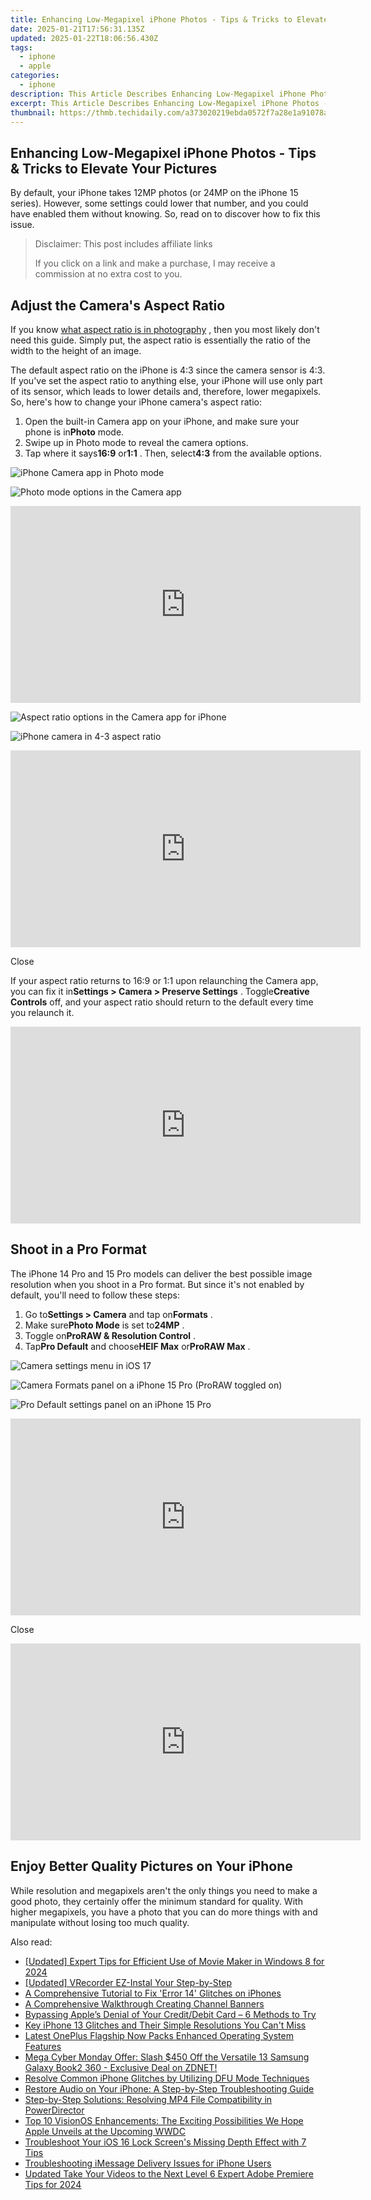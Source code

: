 ```yaml
---
title: Enhancing Low-Megapixel iPhone Photos - Tips & Tricks to Elevate Your Pictures
date: 2025-01-21T17:56:31.135Z
updated: 2025-01-22T18:06:56.430Z
tags:
  - iphone
  - apple
categories:
  - iphone
description: This Article Describes Enhancing Low-Megapixel iPhone Photos - Tips & Tricks to Elevate Your Pictures
excerpt: This Article Describes Enhancing Low-Megapixel iPhone Photos - Tips & Tricks to Elevate Your Pictures
thumbnail: https://thmb.techidaily.com/a373020219ebda0572f7a28e1a91078afa265ccbfaa3c10d775518f24a91fa17.jpg
---
```


## Enhancing Low-Megapixel iPhone Photos - Tips & Tricks to Elevate Your Pictures

 By default, your iPhone takes 12MP photos (or 24MP on the iPhone 15 series). However, some settings could lower that number, and you could have enabled them without knowing. So, read on to discover how to fix this issue.

>  Disclaimer: This post includes affiliate links
>
>  If you click on a link and make a purchase, I may receive a commission at no extra cost to you.
>

## Adjust the Camera's Aspect Ratio

 If you know [what aspect ratio is in photography](https://www.makeuseof.com/aspect-ratios-in-photography-guide/) , then you most likely don't need this guide. Simply put, the aspect ratio is essentially the ratio of the width to the height of an image.

 The default aspect ratio on the iPhone is 4:3 since the camera sensor is 4:3\. If you've set the aspect ratio to anything else, your iPhone will use only part of its sensor, which leads to lower details and, therefore, lower megapixels. So, here's how to change your iPhone camera's aspect ratio:

1. Open the built-in Camera app on your iPhone, and make sure your phone is in**Photo** mode.
2. Swipe up in Photo mode to reveal the camera options.
3. Tap where it says**16:9** or**1:1** . Then, select**4:3** from the available options.

![iPhone Camera app in Photo mode](https://static1.makeuseofimages.com/wordpress/wp-content/uploads/2023/10/iphone-camera-app-in-photo-mode.jpeg)

![Photo mode options in the Camera app](https://static1.makeuseofimages.com/wordpress/wp-content/uploads/2023/10/photo-mode-options-in-the-camera-app.jpeg)

<!-- affiliate ads begin -->
<iframe width="560" height="315" src="https://www.youtube.com/embed/5FWCFI3f_cs?si=Kt2Onr_E4c616tbH" title="YouTube video player" frameborder="0" allow="accelerometer; autoplay; clipboard-write; encrypted-media; gyroscope; picture-in-picture; web-share" referrerpolicy="strict-origin-when-cross-origin" allowfullscreen></iframe>
<!-- affiliate ads end -->

![Aspect ratio options in the Camera app for iPhone](https://static1.makeuseofimages.com/wordpress/wp-content/uploads/2023/10/aspect-ratio-options-in-the-camera-app-for-iphone.jpeg)

![iPhone camera in 4-3 aspect ratio](https://static1.makeuseofimages.com/wordpress/wp-content/uploads/2023/10/3-aspect-ratio.jpeg)

<!-- affiliate ads begin -->
<iframe width="560" height="315" src="https://www.youtube.com/embed/vPGg53vbOsk?si=CkSEN5HFPS7vDuAa" title="YouTube video player" frameborder="0" allow="accelerometer; autoplay; clipboard-write; encrypted-media; gyroscope; picture-in-picture; web-share" referrerpolicy="strict-origin-when-cross-origin" allowfullscreen></iframe>
<!-- affiliate ads end -->

Close

 If your aspect ratio returns to 16:9 or 1:1 upon relaunching the Camera app, you can fix it in**Settings > Camera > Preserve Settings** . Toggle**Creative Controls** off, and your aspect ratio should return to the default every time you relaunch it.

<!-- affiliate ads begin -->
<iframe width="560" height="315" src="https://www.youtube.com/embed/3AGmFrtBLHw?si=VhvpUaXHPBHl6OT6" title="YouTube video player" frameborder="0" allow="accelerometer; autoplay; clipboard-write; encrypted-media; gyroscope; picture-in-picture; web-share" referrerpolicy="strict-origin-when-cross-origin" allowfullscreen></iframe>
<!-- affiliate ads end -->

## Shoot in a Pro Format

 The iPhone 14 Pro and 15 Pro models can deliver the best possible image resolution when you shoot in a Pro format. But since it's not enabled by default, you'll need to follow these steps:

1. Go to**Settings > Camera** and tap on**Formats** .
2. Make sure**Photo Mode** is set to**24MP** .
3. Toggle on**ProRAW & Resolution Control** .
4. Tap**Pro Default** and choose**HEIF Max** or**ProRAW Max** .

![Camera settings menu in iOS 17](https://static1.makeuseofimages.com/wordpress/wp-content/uploads/2023/10/camera-settings-menu-in-ios-17.jpg)

![Camera Formats panel on a iPhone 15 Pro (ProRAW toggled on)](https://static1.makeuseofimages.com/wordpress/wp-content/uploads/2023/10/camera-formats-panel-on-a-iphone-15-pro-proraw-toggled-on.jpeg)

![Pro Default settings panel on an iPhone 15 Pro](https://static1.makeuseofimages.com/wordpress/wp-content/uploads/2023/10/pro-default-settings-panel-on-an-iphone-15-pro.jpeg)

<!-- affiliate ads begin -->
<iframe width="560" height="315" src="https://www.youtube.com/embed/3koT_-kvbks?si=sQV7FzPiz6GYITrE" title="YouTube video player" frameborder="0" allow="accelerometer; autoplay; clipboard-write; encrypted-media; gyroscope; picture-in-picture; web-share" referrerpolicy="strict-origin-when-cross-origin" allowfullscreen></iframe>
<!-- affiliate ads end -->

Close

<!-- affiliate ads begin -->
<iframe width="560" height="315" src="https://www.youtube.com/embed/0dOfcihxjiw?si=_fkp1S1Uw0N1dp6b" title="YouTube video player" frameborder="0" allow="accelerometer; autoplay; clipboard-write; encrypted-media; gyroscope; picture-in-picture; web-share" referrerpolicy="strict-origin-when-cross-origin" allowfullscreen></iframe>
<!-- affiliate ads end -->

## Enjoy Better Quality Pictures on Your iPhone

 While resolution and megapixels aren't the only things you need to make a good photo, they certainly offer the minimum standard for quality. With higher megapixels, you have a photo that you can do more things with and manipulate without losing too much quality.

<ins class="adsbygoogle"
     style="display:block"
     data-ad-format="autorelaxed"
     data-ad-client="ca-pub-7571918770474297"
     data-ad-slot="1223367746"></ins>

<ins class="adsbygoogle"
     style="display:block"
     data-ad-client="ca-pub-7571918770474297"
     data-ad-slot="8358498916"
     data-ad-format="auto"
     data-full-width-responsive="true"></ins>

<span class="atpl-alsoreadstyle">Also read:</span>
<div><ul>
<li><a href="https://fox-direct.techidaily.com/updated-expert-tips-for-efficient-use-of-movie-maker-in-windows-8-for-2024/"><u>[Updated] Expert Tips for Efficient Use of Movie Maker in Windows 8 for 2024</u></a></li>
<li><a href="https://visual-screen-recording.techidaily.com/updated-vrecorder-ez-instal-your-step-by-step/"><u>[Updated] VRecorder EZ-Instal Your Step-by-Step</u></a></li>
<li><a href="https://fox-that.techidaily.com/a-comprehensive-tutorial-to-fix-error-14-glitches-on-iphones/"><u>A Comprehensive Tutorial to Fix 'Error 14' Glitches on iPhones</u></a></li>
<li><a href="https://youtube-clips.techidaily.com/a-comprehensive-walkthrough-creating-channel-banners/"><u>A Comprehensive Walkthrough Creating Channel Banners</u></a></li>
<li><a href="https://fox-that.techidaily.com/bypassing-apples-denial-of-your-creditdebit-card-6-methods-to-try/"><u>Bypassing Apple’s Denial of Your Credit/Debit Card – 6 Methods to Try</u></a></li>
<li><a href="https://fox-that.techidaily.com/key-iphone-13-glitches-and-their-simple-resolutions-you-cant-miss/"><u>Key iPhone 13 Glitches and Their Simple Resolutions You Can't Miss</u></a></li>
<li><a href="https://hardware-help.techidaily.com/latest-oneplus-flagship-now-packs-enhanced-operating-system-features/"><u>Latest OnePlus Flagship Now Packs Enhanced Operating System Features</u></a></li>
<li><a href="https://hardware-help.techidaily.com/mega-cyber-monday-offer-slash-450-off-the-versatile-13-samsung-galaxy-book2-360-exclusive-deal-on-zdnet/"><u>Mega Cyber Monday Offer: Slash $450 Off the Versatile 13 Samsung Galaxy Book2 360 - Exclusive Deal on ZDNET!</u></a></li>
<li><a href="https://fox-that.techidaily.com/resolve-common-iphone-glitches-by-utilizing-dfu-mode-techniques/"><u>Resolve Common iPhone Glitches by Utilizing DFU Mode Techniques</u></a></li>
<li><a href="https://fox-that.techidaily.com/restore-audio-on-your-iphone-a-step-by-step-troubleshooting-guide/"><u>Restore Audio on Your iPhone: A Step-by-Step Troubleshooting Guide</u></a></li>
<li><a href="https://blog-min.techidaily.com/step-by-step-solutions-resolving-mp4-file-compatibility-in-powerdirector/"><u>Step-by-Step Solutions: Resolving MP4 File Compatibility in PowerDirector</u></a></li>
<li><a href="https://tech-recovery.techidaily.com/top-10-visionos-enhancements-the-exciting-possibilities-we-hope-apple-unveils-at-the-upcoming-wwdc/"><u>Top 10 VisionOS Enhancements: The Exciting Possibilities We Hope Apple Unveils at the Upcoming WWDC</u></a></li>
<li><a href="https://fox-that.techidaily.com/troubleshoot-your-ios-16-lock-screens-missing-depth-effect-with-7-tips/"><u>Troubleshoot Your iOS 16 Lock Screen's Missing Depth Effect with 7 Tips</u></a></li>
<li><a href="https://fox-that.techidaily.com/troubleshooting-imessage-delivery-issues-for-iphone-users/"><u>Troubleshooting iMessage Delivery Issues for iPhone Users</u></a></li>
<li><a href="https://smart-video-creator.techidaily.com/updated-take-your-videos-to-the-next-level-6-expert-adobe-premiere-tips-for-2024/"><u>Updated Take Your Videos to the Next Level 6 Expert Adobe Premiere Tips for 2024</u></a></li>
</ul></div>


